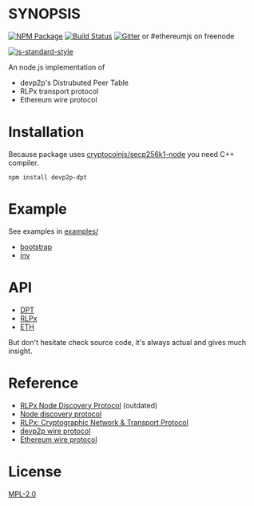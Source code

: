 # SYNOPSIS
[![NPM Package](https://img.shields.io/npm/v/devp2p.svg?style=flat-square)](https://www.npmjs.org/package/devp2p)
[![Build Status](https://img.shields.io/travis/ethereumjs/node-devp2p.svg?branch=master&style=flat-square)](https://travis-ci.org/ethereumjs/node-devp2p)
[![Gitter](https://img.shields.io/gitter/room/ethereum/ethereumjs-lib.svg?style=flat-square)](https://gitter.im/ethereum/ethereumjs-lib) or #ethereumjs on freenode  

[![js-standard-style](https://cdn.rawgit.com/feross/standard/master/badge.svg)](https://github.com/feross/standard)

An node.js implementation of

- devp2p's Distrubuted Peer Table
- RLPx transport protocol
- Ethereum wire protocol

# Installation

Because package uses [cryptocoinjs/secp256k1-node](https://github.com/cryptocoinjs/secp256k1-node) you need C++ compiler.

```
npm install devp2p-dpt
```

# Example

See examples in [examples/](examples/)

  - [bootstrap](examples/bootstrap.js)
  - [inv](examples/inv.js)

# API

- [DPT](api/dpt.md)
- [RLPx](api/rlpx.md)
- [ETH](api/eth.md)

But don't hesitate check source code, it's always actual and gives much insight.

# Reference

- [RLPx Node Discovery Protocol](https://github.com/ethereum/go-ethereum/wiki/RLPx-----Node-Discovery-Protocol) (outdated)
- [Node discovery protocol](https://github.com/ethereum/wiki/wiki/Node-discovery-protocol)
- [RLPx: Cryptographic Network & Transport Protocol](https://github.com/ethereum/devp2p/blob/master/rlpx.md)
- [devp2p wire protocol](https://github.com/ethereum/wiki/wiki/%C3%90%CE%9EVp2p-Wire-Protocol)
- [Ethereum wire protocol](https://github.com/ethereum/wiki/wiki/Ethereum-Wire-Protocol)

# License

[MPL-2.0](https://www.mozilla.org/en-US/MPL/2.0/)
